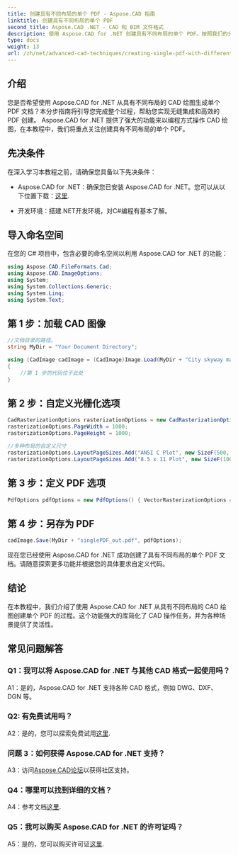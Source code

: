 ```yaml
---
title: 创建具有不同布局的单个 PDF - Aspose.CAD 指南
linktitle: 创建具有不同布局的单个 PDF
second_title: Aspose.CAD .NET - CAD 和 BIM 文件格式
description: 使用 Aspose.CAD for .NET 创建具有不同布局的单个 PDF。按照我们的分步指南进行无缝集成和高效 PDF 生成。
type: docs
weight: 13
url: /zh/net/advanced-cad-techniques/creating-single-pdf-with-different-layouts/
---
```

## 介绍

您是否希望使用 Aspose.CAD for .NET 从具有不同布局的 CAD 绘图生成单个 PDF 文档？本分步指南将引导您完成整个过程，帮助您实现无缝集成和高效的 PDF 创建。 Aspose.CAD for .NET 提供了强大的功能来以编程方式操作 CAD 绘图，在本教程中，我们将重点关注创建具有不同布局的单个 PDF。

## 先决条件

在深入学习本教程之前，请确保您具备以下先决条件：

-  Aspose.CAD for .NET：确保您已安装 Aspose.CAD for .NET。您可以从以下位置下载：[这里](https://releases.aspose.com/cad/net/).

- 开发环境：搭建.NET开发环境，对C#编程有基本了解。

## 导入命名空间

在您的 C# 项目中，包含必要的命名空间以利用 Aspose.CAD for .NET 的功能：

```csharp
using Aspose.CAD.FileFormats.Cad;
using Aspose.CAD.ImageOptions;
using System;
using System.Collections.Generic;
using System.Linq;
using System.Text;
```

## 第 1 步：加载 CAD 图像

```csharp
//文档目录的路径。
string MyDir = "Your Document Directory";

using (CadImage cadImage = (CadImage)Image.Load(MyDir + "City skyway map.dwg"))
{
    //第 1 步的代码位于此处
}
```

## 第 2 步：自定义光栅化选项

```csharp
CadRasterizationOptions rasterizationOptions = new CadRasterizationOptions();
rasterizationOptions.PageWidth = 1000;
rasterizationOptions.PageHeight = 1000;

//多种布局的自定义尺寸
rasterizationOptions.LayoutPageSizes.Add("ANSI C Plot", new SizeF(500, 1000));
rasterizationOptions.LayoutPageSizes.Add("8.5 x 11 Plot", new SizeF(1000, 100));
```

## 第 3 步：定义 PDF 选项

```csharp
PdfOptions pdfOptions = new PdfOptions() { VectorRasterizationOptions = rasterizationOptions };
```

## 第 4 步：另存为 PDF

```csharp
cadImage.Save(MyDir + "singlePDF_out.pdf", pdfOptions);
```

现在您已经使用 Aspose.CAD for .NET 成功创建了具有不同布局的单个 PDF 文档。请随意探索更多功能并根据您的具体要求自定义代码。

## 结论

在本教程中，我们介绍了使用 Aspose.CAD for .NET 从具有不同布局的 CAD 绘图创建单个 PDF 的过程。这个功能强大的库简化了 CAD 操作任务，并为各种场景提供了灵活性。

## 常见问题解答

### Q1：我可以将 Aspose.CAD for .NET 与其他 CAD 格式一起使用吗？

A1：是的，Aspose.CAD for .NET 支持各种 CAD 格式，例如 DWG、DXF、DGN 等。

### Q2: 有免费试用吗？

 A2：是的，您可以探索免费试用[这里](https://releases.aspose.com/).

### 问题 3：如何获得 Aspose.CAD for .NET 支持？

 A3：访问[Aspose.CAD论坛](https://forum.aspose.com/c/cad/19)以获得社区支持。

### Q4：哪里可以找到详细的文档？

A4：参考文档[这里](https://reference.aspose.com/cad/net/).

### Q5：我可以购买 Aspose.CAD for .NET 的许可证吗？

 A5：是的，您可以购买许可证[这里](https://purchase.aspose.com/buy).